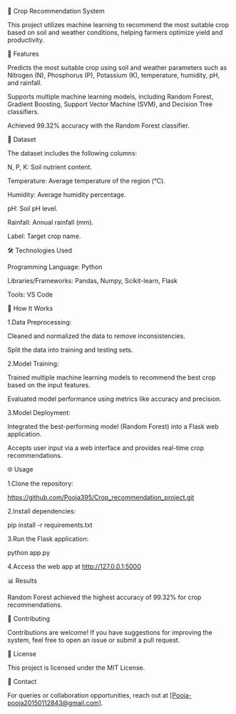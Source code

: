 🌾 Crop Recommendation System

This project utilizes machine learning to recommend the most suitable crop based on soil and weather conditions, helping farmers optimize yield and productivity.

📑 Features

Predicts the most suitable crop using soil and weather parameters such as Nitrogen (N), Phosphorus (P), Potassium (K), temperature, humidity, pH, and rainfall.

Supports multiple machine learning models, including Random Forest, Gradient Boosting, Support Vector Machine (SVM), and Decision Tree classifiers.

Achieved 99.32% accuracy with the Random Forest classifier.

📁 Dataset

The dataset includes the following columns:

N, P, K: Soil nutrient content.

Temperature: Average temperature of the region (°C).

Humidity: Average humidity percentage.

pH: Soil pH level.

Rainfall: Annual rainfall (mm).

Label: Target crop name.

🛠️ Technologies Used

Programming Language: Python

Libraries/Frameworks: Pandas, Numpy, Scikit-learn, Flask

Tools: VS Code

🚀 How It Works

1.Data Preprocessing:

Cleaned and normalized the data to remove inconsistencies.

Split the data into training and testing sets.

2.Model Training:

Trained multiple machine learning models to recommend the best crop based on the input features.

Evaluated model performance using metrics like accuracy and precision.

3.Model Deployment:

Integrated the best-performing model (Random Forest) into a Flask web application.

Accepts user input via a web interface and provides real-time crop recommendations.

🌐 Usage

1.Clone the repository:

https://github.com/Pooja395/Crop_recommendation_project.git

2.Install dependencies:

pip install -r requirements.txt

3.Run the Flask application:

python app.py

4.Access the web app at http://127.0.0.1:5000

📊 Results

Random Forest achieved the highest accuracy of 99.32% for crop recommendations.

🤝 Contributing

Contributions are welcome! If you have suggestions for improving the system, feel free to open an issue or submit a pull request.

📜 License

This project is licensed under the MIT License.

📧 Contact

For queries or collaboration opportunities, reach out at [Pooja-pooja20150112843@gmail.com].


   

   


